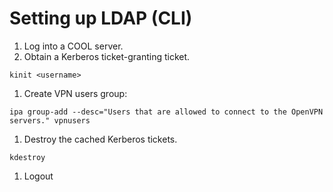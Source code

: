 # Setting up LDAP (CLI) #

1. Log into a COOL server.
1. Obtain a Kerberos ticket-granting ticket.

  `kinit <username>`

1. Create VPN users group:

  `ipa group-add --desc="Users that are allowed to connect to the OpenVPN
   servers." vpnusers`

1. Destroy the cached Kerberos tickets.

  `kdestroy`

1. Logout
